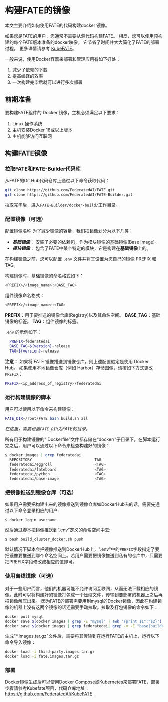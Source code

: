 # 构建FATE的镜像

本文主要介绍如何使用FATE的代码构建docker 镜像。

如果您是FATE的用户，您通常不需要从源代码构建FATE。 相反，您可以使用预构建的每个FATE版本准备的docker映像。 它节省了时间并大大简化了FATE的部署过程。 更多详情请参考 [KubeFATE](https://github.com/FederatedAI/KubeFATE)。

一般来说，使用Docker容器来部署和管理应用有如下好处：

1. 减少了依赖的下载
2. 提高编译的效率
3. 一次构建完毕后就可以进行多次部署

## 前期准备

要构建FATE组件的 Docker 镜像，主机必须满足以下要求：

1. Linux 操作系统
2. 主机安装Docker  18或以上版本
3. 主机能够访问互联网

## 构建FATE镜像

### 拉取FATE和FATE-Builder代码库

从FATE的Git Hub代码仓库上通过以下命令获取代码：
  
```bash
git clone https://github.com/FederatedAI/FATE.git
git clone https://github.com/FederatedAI/FATE-Builder.git
```
  
拉取完毕后，进入`FATE-Builder/docker-build/`工作目录。

### 配置镜像（可选）

配置镜像名称
为了减少镜像的容量，我们把镜像划分为以下几类：

- ***基础镜像***： 安装了必要的依赖包，作为模块镜像的基础镜像(Base Image)。
- ***模块镜像***： 包含了FATE中某个特定的模块，它是构建在**基础镜像**上的。

在构建镜像之前，您可以配置 `.env` 文件并将其设置为您自己的镜像 PREFIX 和 TAG。

构建镜像时，基础镜像的命名格式如下：

```bash
<PREFIX>/<image_name>:<BASE_TAG>
```

组件镜像命名格式：

```bash
<PREFIX>/<image_name>:<TAG>
```

**PREFIX**：用于要推送的镜像仓库(Registry)以及其命名空间。
**BASE_TAG**：基础镜像的标签。
**TAG**：组件镜像的标签。

`.env` 的示例如下：

```bash
  PREFIX=federatedai
  BASE_TAG=${version}-release
  TAG=${version}-release
```

**注意：**
如果将 FATE 镜像推送到镜像仓库，则上述配置假定是使用 Docker Hub。 如果使用本地镜像仓库（例如 Harbor）存储图像，请按如下方式更改 `PREFIX`：

```bash
PREFIX=<ip_address_of_registry>/federatedai
```

### 运行构建镜像的脚本

用户可以使用以下命令来构建镜像：

```bash
FATE_DIR=/root/FATE bash build.sh all
```

*在这里，需要设置`FATE_DIR`为FATE的目录。*

所有用于构建镜像的“ Dockerfile”文件都存储在“docker/“子目录下。在脚本运行完之后，用户可以通过以下命令来检查构建好的镜像：

```bash
$ docker images | grep federatedai
  REPOSITORY                            TAG
  federatedai/eggroll                   <TAG>
  federatedai/fateboard                 <TAG>
  federatedai/python                    <TAG>
  federatedai/base-image                <TAG>
```

### 把镜像推送到镜像仓库（可选）

如果用户需要把构建出来的镜像推送到镜像仓库如DockerHub去的话，需要先通过以下命令登录相应的用户:

```$ docker login username```

然后通过脚本把镜像推送到“.env”定义的命名空间中去:

```$ bash build_cluster_docker.sh push```

默认情况下脚本会把镜像推送到DockerHub上，".env"中的`PREFIX`字段指定了要把镜像要推送到哪个命名空间上。若用户需要把镜像推送到私有的仓库中，只需要把PREFIX字段修改成相应的值即可。

### 使用离线镜像（可选）

对于一些用户而言，他们的机器可能不允许访问互联网，从而无法下载相应的镜像。此时可以将构建好的镜像打包成一个压缩文件，传输到要部署的机器上之后再把镜像解压出来。
因为FATE的部署需要用到mysql的Docker镜像，因此在构建镜像的机器上没有这两个镜像的话还需要手动拉取。拉取及打包镜像的命令如下：

```bash
docker pull mysql
docker save $(docker images | grep -E "mysql" | awk '{print $1":"$2}') -o third-party.images.tar.gz
docker save $(docker images | grep federatedai| grep -v -E "base|builder" | awk '{print $1":"$2}') -o fate.images.tar.gz
```

生成"*.images.tar.gz"文件后，需要将其传输到在运行FATE的主机上，运行以下命令导入镜像：

```bash
docker load -i third-party.images.tar.gz
docker load -i fate.images.tar.gz
```

### 部署

Docker镜像生成后可以使用Docker Compose或Kubernetes来部署FATE，部署步骤请参考Kubefate项目，代码仓库地址：<https://github.com/FederatedAI/KubeFATE>
